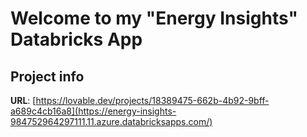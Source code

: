 # Welcome to my "Energy Insights" Databricks App

## Project info

**URL**: [https://lovable.dev/projects/18389475-662b-4b92-9bff-a689c4cb16a8](https://energy-insights-984752964297111.11.azure.databricksapps.com/)

